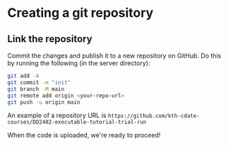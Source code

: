 # Creating a git repository

## Link the repository

Commit the changes and publish it to a new repository on GitHub. Do this by running the following (in the server directory):

```bash
git add -A
git commit -m "init"
git branch -M main
git remote add origin <your-repo-url>
git push -u origin main
```

An example of a repository URL is `https://github.com/kth-cdate-courses/DD2482-executable-tutorial-trial-run`

When the code is uploaded, we're ready to proceed!
